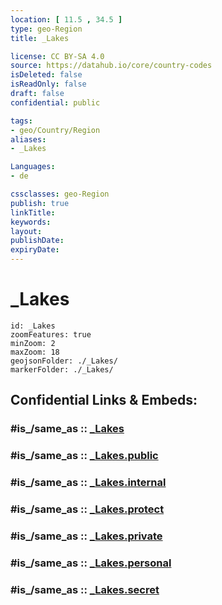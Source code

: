 ```yaml
---
location: [ 11.5 , 34.5 ] 
type: geo-Region
title: _Lakes

license: CC BY-SA 4.0
source: https://datahub.io/core/country-codes
isDeleted: false
isReadOnly: false
draft: false
confidential: public

tags:
- geo/Country/Region
aliases:
- _Lakes

Languages:
- de

cssclasses: geo-Region
publish: true
linkTitle: 
keywords: 
layout: 
publishDate: 
expiryDate: 
---
```


# _Lakes

```leaflet
id: _Lakes
zoomFeatures: true 
minZoom: 2 
maxZoom: 18
geojsonFolder: ./_Lakes/
markerFolder: ./_Lakes/
```


## Confidential Links & Embeds: 

### #is_/same_as :: [_Lakes](/_Standards/Earth/Continent/Africa/Africa~East/Sudan~North/States~Sudan~North/Nile~Blue/_Lakes.md) 

### #is_/same_as :: [_Lakes.public](/_public/Earth/Continent/Africa/Africa~East/Sudan~North/States~Sudan~North/Nile~Blue/_Lakes.public.md) 

### #is_/same_as :: [_Lakes.internal](/_internal/Earth/Continent/Africa/Africa~East/Sudan~North/States~Sudan~North/Nile~Blue/_Lakes.internal.md) 

### #is_/same_as :: [_Lakes.protect](/_protect/Earth/Continent/Africa/Africa~East/Sudan~North/States~Sudan~North/Nile~Blue/_Lakes.protect.md) 

### #is_/same_as :: [_Lakes.private](/_private/Earth/Continent/Africa/Africa~East/Sudan~North/States~Sudan~North/Nile~Blue/_Lakes.private.md) 

### #is_/same_as :: [_Lakes.personal](/_personal/Earth/Continent/Africa/Africa~East/Sudan~North/States~Sudan~North/Nile~Blue/_Lakes.personal.md) 

### #is_/same_as :: [_Lakes.secret](/_secret/Earth/Continent/Africa/Africa~East/Sudan~North/States~Sudan~North/Nile~Blue/_Lakes.secret.md)

